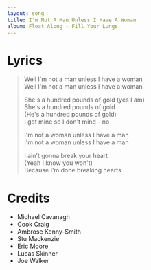 ```yaml
---
layout: song
title: I'm Not A Man Unless I Have A Woman
album: Float Along - Fill Your Lungs
---
```


# Lyrics

> Well I'm not a man unless I have a woman  
> Well I'm not a man unless I have a woman  
>  
> She's a hundred pounds of gold (yes I am)  
> She's a hundred pounds of gold  
> (He's a hundred pounds of gold)  
> I got mine so I don't mind - no  
>  
> I'm not a woman unless I have a man  
> I'm not a woman unless I have a man  
>   
> I ain't gonna break your heart  
> (Yeah I know you won't)  
> Because I'm done breaking hearts  

# Credits

* Michael Cavanagh
* Cook Craig
* Ambrose Kenny-Smith
* Stu Mackenzie
* Eric Moore
* Lucas Skinner
* Joe Walker
